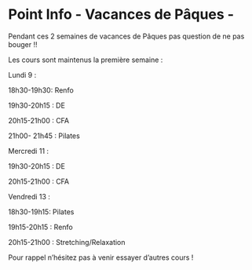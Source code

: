 # Point Info - Vacances de Pâques -

Pendant ces 2 semaines de vacances de Pâques pas question de ne pas bouger !!

Les cours sont maintenus la première semaine :

> Lundi 9 :

18h30-19h30: Renfo

19h30-20h15 : DE

20h15-21h00 : CFA

21h00- 21h45 : Pilates

> Mercredi 11 : 

19h30-20h15 : DE

20h15-21h00 : CFA

> Vendredi 13 : 

18h30-19h15: Pilates

19h15-20h15 : Renfo

20h15-21h00 : Stretching/Relaxation

Pour rappel n’hésitez pas à venir essayer d’autres cours !
